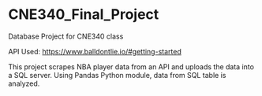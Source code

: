 # CNE340_Final_Project
 Database Project for CNE340 class

API Used: https://www.balldontlie.io/#getting-started

This project scrapes NBA player data from an API and uploads the data into a SQL server.
Using Pandas Python module, data from SQL table is analyzed.
